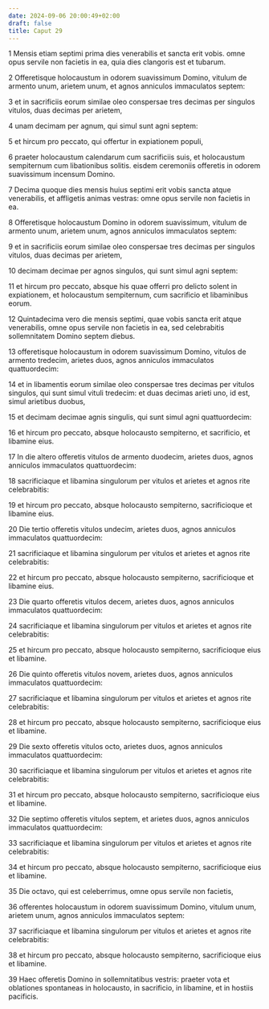 ```yaml
---
date: 2024-09-06 20:00:49+02:00
draft: false
title: Caput 29
---
```





1 Mensis etiam septimi prima dies venerabilis et sancta erit vobis. omne opus servile non facietis in ea, quia dies clangoris est et tubarum.

2 Offeretisque holocaustum in odorem suavissimum Domino, vitulum de armento unum, arietem unum, et agnos anniculos immaculatos septem:

3 et in sacrificiis eorum similae oleo conspersae tres decimas per singulos vitulos, duas decimas per arietem,

4 unam decimam per agnum, qui simul sunt agni septem:

5 et hircum pro peccato, qui offertur in expiationem populi,

6 praeter holocaustum calendarum cum sacrificiis suis, et holocaustum sempiternum cum libationibus solitis. eisdem ceremoniis offeretis in odorem suavissimum incensum Domino.

7 Decima quoque dies mensis huius septimi erit vobis sancta atque venerabilis, et affligetis animas vestras: omne opus servile non facietis in ea.

8 Offeretisque holocaustum Domino in odorem suavissimum, vitulum de armento unum, arietem unum, agnos anniculos immaculatos septem:

9 et in sacrificiis eorum similae oleo conspersae tres decimas per singulos vitulos, duas decimas per arietem,

10 decimam decimae per agnos singulos, qui sunt simul agni septem:

11 et hircum pro peccato, absque his quae offerri pro delicto solent in expiationem, et holocaustum sempiternum, cum sacrificio et libaminibus eorum.

12 Quintadecima vero die mensis septimi, quae vobis sancta erit atque venerabilis, omne opus servile non facietis in ea, sed celebrabitis sollemnitatem Domino septem diebus.

13 offeretisque holocaustum in odorem suavissimum Domino, vitulos de armento tredecim, arietes duos, agnos anniculos immaculatos quattuordecim:

14 et in libamentis eorum similae oleo conspersae tres decimas per vitulos singulos, qui sunt simul vituli tredecim: et duas decimas arieti uno, id est, simul arietibus duobus,

15 et decimam decimae agnis singulis, qui sunt simul agni quattuordecim:

16 et hircum pro peccato, absque holocausto sempiterno, et sacrificio, et libamine eius.

17 In die altero offeretis vitulos de armento duodecim, arietes duos, agnos anniculos immaculatos quattuordecim:

18 sacrificiaque et libamina singulorum per vitulos et arietes et agnos rite celebrabitis:

19 et hircum pro peccato, absque holocausto sempiterno, sacrificioque et libamine eius.

20 Die tertio offeretis vitulos undecim, arietes duos, agnos anniculos immaculatos quattuordecim:

21 sacrificiaque et libamina singulorum per vitulos et arietes et agnos rite celebrabitis:

22 et hircum pro peccato, absque holocausto sempiterno, sacrificioque et libamine eius.

23 Die quarto offeretis vitulos decem, arietes duos, agnos anniculos immaculatos quattuordecim:

24 sacrificiaque et libamina singulorum per vitulos et arietes et agnos rite celebrabitis:

25 et hircum pro peccato, absque holocausto sempiterno, sacrificioque eius et libamine.

26 Die quinto offeretis vitulos novem, arietes duos, agnos anniculos immaculatos quattuordecim:

27 sacrificiaque et libamina singulorum per vitulos et arietes et agnos rite celebrabitis:

28 et hircum pro peccato, absque holocausto sempiterno, sacrificioque eius et libamine.

29 Die sexto offeretis vitulos octo, arietes duos, agnos anniculos immaculatos quattuordecim:

30 sacrificiaque et libamina singulorum per vitulos et arietes et agnos rite celebrabitis:

31 et hircum pro peccato, absque holocausto sempiterno, sacrificioque eius et libamine.

32 Die septimo offeretis vitulos septem, et arietes duos, agnos anniculos immaculatos quattuordecim:

33 sacrificiaque et libamina singulorum per vitulos et arietes et agnos rite celebrabitis:

34 et hircum pro peccato, absque holocausto sempiterno, sacrificioque eius et libamine.

35 Die octavo, qui est celeberrimus, omne opus servile non facietis,

36 offerentes holocaustum in odorem suavissimum Domino, vitulum unum, arietem unum, agnos anniculos immaculatos septem:

37 sacrificiaque et libamina singulorum per vitulos et arietes et agnos rite celebrabitis:

38 et hircum pro peccato, absque holocausto sempiterno, sacrificioque eius et libamine.

39 Haec offeretis Domino in sollemnitatibus vestris: praeter vota et oblationes spontaneas in holocausto, in sacrificio, in libamine, et in hostiis pacificis.

